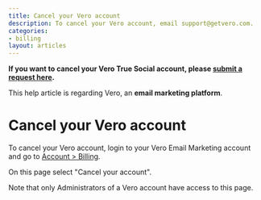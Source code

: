 ```yaml
---
title: Cancel your Vero account
description: To cancel your Vero account, email support@getvero.com.
categories:
- billing
layout: articles
---
```


<div class="alert alert-error">
  <p class="no-top-margin"><strong>If you want to cancel your Vero True Social account, please <a href="https://verohelp.zendesk.com/hc/en-us/requests/new">submit a request here</a>.</strong></p>
  <p>This help article is regarding Vero, an <strong>email marketing platform</strong>.</p>
</div>

# Cancel your Vero account

To cancel your Vero account, login to your Vero Email Marketing account and go to [Account > Billing](app.getvero.com/account/billing).

On this page select "Cancel your account". 

Note that only Administrators of a Vero account have access to this page.